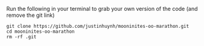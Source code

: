 Run the following in your terminal to grab your own version of the code (and remove the git link)

```
git clone https://github.com/justinhuynh/mooninites-oo-marathon.git
cd mooninites-oo-marathon
rm -rf .git
```
